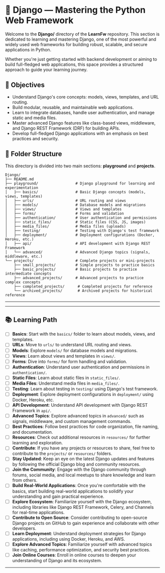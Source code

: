 # 🐍 Django — Mastering the Python Web Framework

Welcome to the **Django/** directory of the **LearnFw** repository.
This section is dedicated to learning and mastering Django, one of the most powerful and widely used web frameworks for building robust, scalable, and secure applications in Python.

Whether you're just getting started with backend development or aiming to build full-fledged web applications, this space provides a structured approach to guide your learning journey.

## 🎯 Objectives
- Understand Django's core concepts: models, views, templates, and URL routing.
- Build modular, reusable, and maintainable web applications.
- Learn to integrate databases, handle user authentication, and manage static and media files.
- Master advanced Django features like class-based views, middleware, and Django REST Framework (DRF) for building APIs.
- Develop full-fledged Django applications with an emphasis on best practices and security.

## 📂 Folder Structure
This directory is divided into two main sections: **playground** and **projects**.

```
Django/
├── README.md
├── playground/                 # Django playground for learning and experimentation
│   ├── basics/                 # Basic Django concepts (models, views, templates)
│   ├── urls/                   # URL routing and views
│   ├── models/                 # Database models and migrations
│   ├── views/                  # Views and templates
│   ├── forms/                  # Forms and validation
│   ├── authentication/         # User authentication and permissions
│   ├── static_files/           # Static files (CSS, JS, images)
│   ├── media_files/            # Media files (uploads)
│   ├── testing/                # Testing with Django's test framework
│   ├── deployment/             # Deployment configurations (Docker, Heroku, etc.)
│   ├── api/                    # API development with Django REST Framework
│   └── advanced/               # Advanced Django topics (signals, middleware, etc.)
└── projects/                   # Complete projects or mini-projects
    ├── small_projects/         # Simple projects to practice basics
    ├── basic_projects/         # Basic projects to practice intermediate concepts
    ├── advanced_projects/      # Advanced projects to practice complex concepts
    ├── completed_projects/      # Completed projects for reference
    └── archived_projects/       # Archived projects for historical reference
```

---

---
## 📚 Learning Path
- [ ] **Basics**: Start with the `basics/` folder to learn about models, views, and templates.
- [ ] **URLs**: Move to `urls/` to understand URL routing and views.
- [ ] **Models**: Explore `models/` for database models and migrations.
- [ ] **Views**: Learn about views and templates in `views/`.
- [ ] **Forms**: Dive into `forms/` for form handling and validation.
- [ ] **Authentication**: Understand user authentication and permissions in `authentication/`.
- [ ] **Static Files**: Learn about static files in `static_files/`.
- [ ] **Media Files**: Understand media files in `media_files/`.
- [ ] **Testing**: Learn about testing in `testing/` using Django's test framework.
- [ ] **Deployment**: Explore deployment configurations in `deployment/` using Docker, Heroku, etc.
- [ ] **API Development**: Understand API development with Django REST Framework in `api/`.
- [ ] **Advanced Topics**: Explore advanced topics in `advanced/` such as signals, middleware, and custom management commands.
- [ ] **Best Practices**: Follow best practices for code organization, file naming, and documentation.
- [ ] **Resources**: Check out additional resources in `resources/` for further learning and exploration.
- [ ] **Contribute**: If you have any projects or resources to share, feel free to contribute to the `projects/` or `resources/` folders.
- [ ] **Stay Updated**: Keep an eye on the latest Django updates and features by following the official Django blog and community resources.
- [ ] **Join the Community**: Engage with the Django community through forums, social media, and local meetups to share knowledge and learn from others.
- [ ] **Build Real-World Applications**: Once you're comfortable with the basics, start building real-world applications to solidify your understanding and gain practical experience.
- [ ] **Explore Ecosystem**: Familiarize yourself with the Django ecosystem, including libraries like Django REST Framework, Celery, and Channels for real-time applications.
- [ ] **Contribute to Open Source**: Consider contributing to open-source Django projects on GitHub to gain experience and collaborate with other developers.
- [ ] **Learn Deployment**: Understand deployment strategies for Django applications, including using Docker, Heroku, and AWS.
- [ ] **Explore Advanced Topics**: Familiarize yourself with advanced topics like caching, performance optimization, and security best practices.
- [ ] **Join Online Courses**: Enroll in online courses to deepen your understanding of Django and its ecosystem.
---

